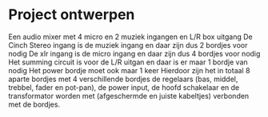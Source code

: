 # Project ontwerpen
 Een audio mixer met 4 micro en 2 muziek ingangen en L/R box uitgang
 De Cinch Stereo ingang is de muziek ingang en daar zijn dus 2 bordjes voor nodig
 De xlr ingang is de micro ingang en daar zijn dus 4 bordjes voor nodig
 Het summing circuit  is voor de L/R uitgan en daar is er maar 1 bordje van nodig
 Het power bordje moet ook maar 1 keer
 Hierdoor zijn het in totaal 8 aparte bordjes met 4 verschillende bordjes de regelaars (bas, middel, trebbel, fader en pot-pan), de power input, de hoofd schakelaar en de transformator worden met (afgeschermde en juiste kabeltjes) verbonden met de bordjes.
